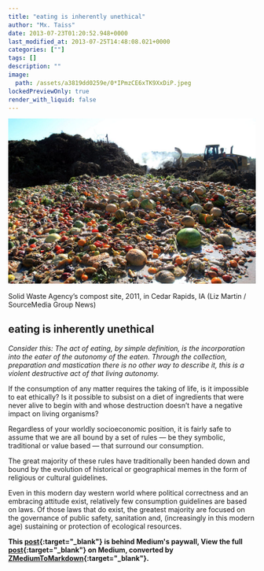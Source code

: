 ```yaml
---
title: "eating is inherently unethical"
author: "Mx. Taiss"
date: 2013-07-23T01:20:52.948+0000
last_modified_at: 2013-07-25T14:48:08.021+0000
categories: [""]
tags: []
description: ""
image:
  path: /assets/a3819dd0259e/0*IPmzCE6xTK9XxDiP.jpeg
lockedPreviewOnly: true
render_with_liquid: false
---
```




![Solid Waste Agency’s compost site, 2011, in Cedar Rapids, IA \(Liz Martin / SourceMedia Group News\)](/assets/a3819dd0259e/0*IPmzCE6xTK9XxDiP.jpeg)

Solid Waste Agency’s compost site, 2011, in Cedar Rapids, IA \(Liz Martin / SourceMedia Group News\)
## eating is inherently unethical

_Consider this: The act of eating, by simple definition, is the incorporation into the eater of the autonomy of the eaten\. Through the collection, preparation and mastication there is no other way to describe it, this is a violent destructive act of that living autonomy\._

If the consumption of any matter requires the taking of life, is it impossible to eat ethically? Is it possible to subsist on a diet of ingredients that were never alive to begin with and whose destruction doesn’t have a negative impact on living organisms?

Regardless of your worldly socioeconomic position, it is fairly safe to assume that we are all bound by a set of rules — be they symbolic, traditional or value based — that surround our consumption\.

The great majority of these rules have traditionally been handed down and bound by the evolution of historical or geographical memes in the form of religious or cultural guidelines\.

Even in this modern day western world where political correctness and an embracing attitude exist, relatively few consumption guidelines are based on laws\. Of those laws that do exist, the greatest majority are focused on the governance of public safety, sanitation and, \(increasingly in this modern age\) sustaining or protection of ecological resources\.



**This [post](https://medium.com/@TaissQ/eating-is-inherently-unethical-a3819dd0259e){:target="_blank"} is behind Medium's paywall, View the full [post](https://medium.com/@TaissQ/eating-is-inherently-unethical-a3819dd0259e){:target="_blank"} on Medium, converted by [ZMediumToMarkdown](https://github.com/ZhgChgLi/ZMediumToMarkdown){:target="_blank"}.**
